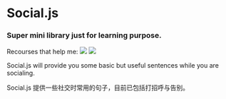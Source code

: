 # Social.js

### Super mini library just for learning purpose.
Recourses that help me: 
![](https://jquery.com/)
![](https://www.udemy.com/understand-javascript/learn/v4/overview)

Social.js will provide you some basic but useful sentences while you are socialing.

Social.js 提供一些社交时常用的句子，目前已包括打招呼与告别。

